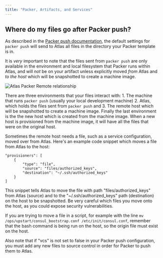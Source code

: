 ```yaml
---
title: "Packer, Artifacts, and Services"
---
```

## Where do my files go after Packer push?
As described in the [Packer push documentation](https://www.packer.io/docs/templates/push.html), the default settings for `packer push` will send to Atlas all files in the directory your Packer template is in. 

It is _very_ important to note that the files sent from `packer push` are  only available in the environment and local filesystem that Packer runs within Atlas, and will _not_ be on your artifact unless explicitly moved _from_ Atlas and _to the host_ which will be snapshotted to create a machine image.

![Atlas Packer Remote relationship](/help-images/atlas-packer-remote.png)

There are three environments that your files interact with: 1. The machine that runs `packer push` (usually your local development machine) 2. Atlas, which holds the files sent from `packer push` and 3. The remote host which will be snapshotted to create a machine image. Finally the last environment is the the new host which is created from the machine image. When a new host is provisioned from the machine image, it will have all the files that were on the original host.

Sometimes the remote host needs a file, such as a service configuration, moved over from Atlas. Here's an example code snippet which moves a file from Atlas to the host:

    "provisioners": [
        {
            "type": "file",
            "source": "files/authorized_keys",
            "destination": "~/.ssh/authorized_keys"
        }
    ]

This snippet tells Atlas to move the file with path "files/authorized_keys" from Atlas (source) and to the "~/.ssh/authorized_keys" path (destination) on the host to be snapshotted. Be very careful which files you move onto the host, as you could expose security vulnerabilities. 

If you are trying to move a file in a script, for example with the line `mv /ops/upstart/consul_bootstrap.conf /etc/init/consul.conf`, remember that the bash command is being run on the host, so the origin file must exist on the host.

Also note that if "vcs" is not set to false in your Packer push configuration, you must add any new files to source control in order for Packer to push them to Atlas.
